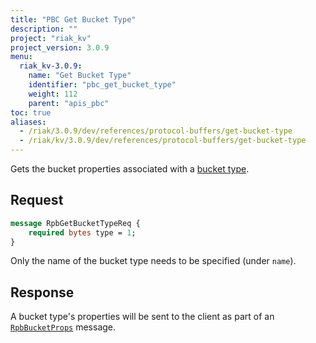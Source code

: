 ```yaml
---
title: "PBC Get Bucket Type"
description: ""
project: "riak_kv"
project_version: 3.0.9
menu:
  riak_kv-3.0.9:
    name: "Get Bucket Type"
    identifier: "pbc_get_bucket_type"
    weight: 112
    parent: "apis_pbc"
toc: true
aliases:
  - /riak/3.0.9/dev/references/protocol-buffers/get-bucket-type
  - /riak/kv/3.0.9/dev/references/protocol-buffers/get-bucket-type
---
```


Gets the bucket properties associated with a [bucket type]({{<baseurl>}}riak/kv/3.0.9/using/cluster-operations/bucket-types).

## Request

```protobuf
message RpbGetBucketTypeReq {
    required bytes type = 1;
}
```

Only the name of the bucket type needs to be specified (under `name`).

## Response

A bucket type's properties will be sent to the client as part of an
[`RpbBucketProps`]({{<baseurl>}}riak/kv/3.0.9/developing/api/protocol-buffers/get-bucket-props) message.




